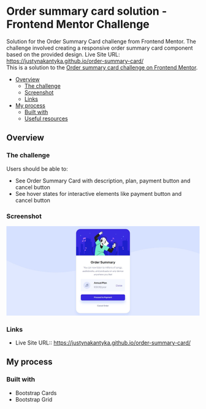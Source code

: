 # Order summary card solution - Frontend Mentor Challenge

Solution for the Order Summary Card challenge from Frontend Mentor. The challenge involved creating a responsive order summary card component based on the provided design.
Live Site URL: https://justynakantyka.github.io/order-summary-card/ \
This is a solution to the [Order summary card challenge on Frontend Mentor](https://www.frontendmentor.io/challenges/order-summary-component-QlPmajDUj).

- [Overview](#overview)
  - [The challenge](#the-challenge)
  - [Screenshot](#screenshot)
  - [Links](#links)
- [My process](#my-process)
  - [Built with](#built-with)
  - [Useful resources](#useful-resources)


## Overview

### The challenge

Users should be able to:
- See Order Summary Card with description, plan, payment button and cancel button
- See hover states for interactive elements like payment button and cancel button

### Screenshot

![](./screenshot.jpg)

### Links

- Live Site URL:: https://justynakantyka.github.io/order-summary-card/ 

## My process

### Built with

- Bootstrap Cards
- Bootstrap Grid

